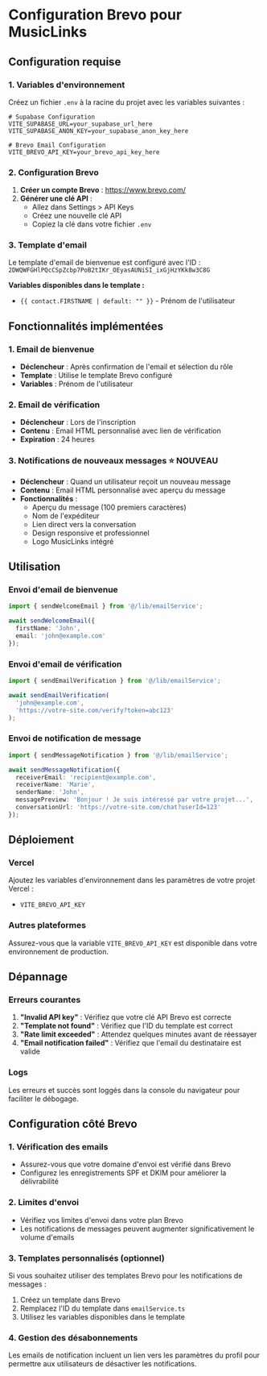 # Configuration Brevo pour MusicLinks

## Configuration requise

### 1. Variables d'environnement

Créez un fichier `.env` à la racine du projet avec les variables suivantes :

```env
# Supabase Configuration
VITE_SUPABASE_URL=your_supabase_url_here
VITE_SUPABASE_ANON_KEY=your_supabase_anon_key_here

# Brevo Email Configuration
VITE_BREVO_API_KEY=your_brevo_api_key_here
```

### 2. Configuration Brevo

1. **Créer un compte Brevo** : https://www.brevo.com/
2. **Générer une clé API** :
   - Allez dans Settings > API Keys
   - Créez une nouvelle clé API
   - Copiez la clé dans votre fichier `.env`

### 3. Template d'email

Le template d'email de bienvenue est configuré avec l'ID : `2DWQWFGHlPQcCSpZcbp7PoB2tIKr_OEyasAUNiSI_ixGjHzYKk8w3C8G`

**Variables disponibles dans le template :**
- `{{ contact.FIRSTNAME | default: "" }}` - Prénom de l'utilisateur

## Fonctionnalités implémentées

### 1. Email de bienvenue
- **Déclencheur** : Après confirmation de l'email et sélection du rôle
- **Template** : Utilise le template Brevo configuré
- **Variables** : Prénom de l'utilisateur

### 2. Email de vérification
- **Déclencheur** : Lors de l'inscription
- **Contenu** : Email HTML personnalisé avec lien de vérification
- **Expiration** : 24 heures

### 3. Notifications de nouveaux messages ⭐ NOUVEAU
- **Déclencheur** : Quand un utilisateur reçoit un nouveau message
- **Contenu** : Email HTML personnalisé avec aperçu du message
- **Fonctionnalités** :
  - Aperçu du message (100 premiers caractères)
  - Nom de l'expéditeur
  - Lien direct vers la conversation
  - Design responsive et professionnel
  - Logo MusicLinks intégré

## Utilisation

### Envoi d'email de bienvenue
```typescript
import { sendWelcomeEmail } from '@/lib/emailService';

await sendWelcomeEmail({
  firstName: 'John',
  email: 'john@example.com'
});
```

### Envoi d'email de vérification
```typescript
import { sendEmailVerification } from '@/lib/emailService';

await sendEmailVerification(
  'john@example.com',
  'https://votre-site.com/verify?token=abc123'
);
```

### Envoi de notification de message
```typescript
import { sendMessageNotification } from '@/lib/emailService';

await sendMessageNotification({
  receiverEmail: 'recipient@example.com',
  receiverName: 'Marie',
  senderName: 'John',
  messagePreview: 'Bonjour ! Je suis intéressé par votre projet...',
  conversationUrl: 'https://votre-site.com/chat?userId=123'
});
```

## Déploiement

### Vercel
Ajoutez les variables d'environnement dans les paramètres de votre projet Vercel :
- `VITE_BREVO_API_KEY`

### Autres plateformes
Assurez-vous que la variable `VITE_BREVO_API_KEY` est disponible dans votre environnement de production.

## Dépannage

### Erreurs courantes
1. **"Invalid API key"** : Vérifiez que votre clé API Brevo est correcte
2. **"Template not found"** : Vérifiez que l'ID du template est correct
3. **"Rate limit exceeded"** : Attendez quelques minutes avant de réessayer
4. **"Email notification failed"** : Vérifiez que l'email du destinataire est valide

### Logs
Les erreurs et succès sont loggés dans la console du navigateur pour faciliter le débogage.

## Configuration côté Brevo

### 1. Vérification des emails
- Assurez-vous que votre domaine d'envoi est vérifié dans Brevo
- Configurez les enregistrements SPF et DKIM pour améliorer la délivrabilité

### 2. Limites d'envoi
- Vérifiez vos limites d'envoi dans votre plan Brevo
- Les notifications de messages peuvent augmenter significativement le volume d'emails

### 3. Templates personnalisés (optionnel)
Si vous souhaitez utiliser des templates Brevo pour les notifications de messages :
1. Créez un template dans Brevo
2. Remplacez l'ID du template dans `emailService.ts`
3. Utilisez les variables disponibles dans le template

### 4. Gestion des désabonnements
Les emails de notification incluent un lien vers les paramètres du profil pour permettre aux utilisateurs de désactiver les notifications. 